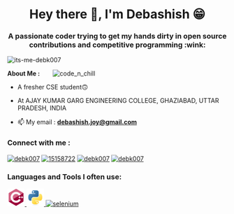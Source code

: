<h1 align="center">Hey there 👋, I'm Debashish 😁</h1>
<h3 align="center">A passionate coder trying to get my hands dirty in open source contributions and competitive programming :wink:</h3>

<p align="left"> <img src="https://komarev.com/ghpvc/?username=its-me-debk007&label=Profile%20views&color=0e75b6&style=flat" alt="its-me-debk007" /> </p>

<img align="right" alt="code_n_chill" width="400" src="https://opensource.com/sites/default/files/lead-images/getting_started_with_python.png">

**About Me :** 

- A fresher CSE student🙃
 
- At AJAY KUMAR GARG ENGINEERING COLLEGE, GHAZIABAD, UTTAR PRADESH, INDIA

- 📫 My email : **debashish.joy@gmail.com**


<h3 align="left">Connect with me :</h3>

<p align="left">
<a href="https://linkedin.com/in/debk007" target="blank"><img align="center" src="https://raw.githubusercontent.com/rahuldkjain/github-profile-readme-generator/master/src/images/icons/Social/linked-in-alt.svg" alt="debk007" height="30" width="40" /></a>
<a href="https://stackoverflow.com/users/15158722" target="blank"><img align="center" src="https://raw.githubusercontent.com/rahuldkjain/github-profile-readme-generator/master/src/images/icons/Social/stack-overflow.svg" alt="15158722" height="30" width="40" /></a>
<a href="https://www.codechef.com/users/debk007" target="blank"><img align="center" src="https://cdn.jsdelivr.net/npm/simple-icons@3.1.0/icons/codechef.svg" alt="debk007" height="30" width="40" /></a>
<a href="https://www.hackerrank.com/debk007" target="blank"><img align="center" src="https://raw.githubusercontent.com/rahuldkjain/github-profile-readme-generator/master/src/images/icons/Social/hackerrank.svg" alt="debk007" height="30" width="40" /></a>
</p>

<h3 align="left">Languages and Tools I often use:</h3>
<p align="left"> <a href="https://www.w3schools.com/cpp/" target="_blank"> <img src="https://raw.githubusercontent.com/devicons/devicon/master/icons/cplusplus/cplusplus-original.svg" alt="cplusplus" width="40" height="40"/> </a> <a href="https://www.python.org" target="_blank"> <img src="https://raw.githubusercontent.com/devicons/devicon/master/icons/python/python-original.svg" alt="python" width="40" height="40"/> </a> <a href="https://www.selenium.dev" target="_blank"> <img src="https://raw.githubusercontent.com/detain/svg-logos/780f25886640cef088af994181646db2f6b1a3f8/svg/selenium-logo.svg" alt="selenium" width="40" height="40"/> </a> </p>

